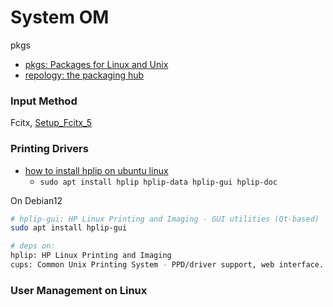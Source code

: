 # System OM

pkgs

- [pkgs: Packages for Linux and Unix](https://pkgs.org/)
- [repology: the packaging hub](https://repology.org/)

### Input Method

Fcitx, [Setup_Fcitx_5](https://fcitx-im.org/wiki/Setup_Fcitx_5)

### Printing Drivers

- [how to install hplip on ubuntu linux](https://linuxcapable.com/how-to-install-hplip-on-ubuntu-linux/)
  - `sudo apt install hplip hplip-data hplip-gui hplip-doc`

On Debian12

```bash
# hplip-gui: HP Linux Printing and Imaging - GUI utilities (Qt-based)
sudo apt install hplip-gui

# deps on:
hplip: HP Linux Printing and Imaging
cups: Common Unix Printing System - PPD/driver support, web interface.
```

### User Management on Linux
